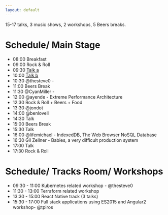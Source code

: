 ```yaml
---
layout: default
---
```

15-17 talks, 3 music shows, 2 workshops, 5 Beers breaks. 

# Schedule/ Main Stage
- 08:00 Breakfast
- 09:00 Rock & Roll
- 09:30 <a href="{{ '/talks#talk-a' | prepend: site.baseurl }}" class="c4wd-xxxx">Talk a</a>
- 10:00 <a href="{{ '/talks#talk-b' | prepend: site.baseurl }}" class="c4wd-xxxx">Talk b</a>
- 10:30 @thesteve0 - 
- 11:00 Beers Break
- 11:30 @CyanMiller - 
- 12:00 @ayende - Extreme Performance Architecture 
- 12:30 Rock & Roll + Beers + Food
- 13:30 @jondot 
- 14:00 @benlovell 
- 14:30 Talk 
- 15:00 Beers Break
- 15:30 Talk 
- 16:00 @lifemichael - IndexedDB, The Web Browser NoSQL Database 
- 16:30 Gil Zellner  - Babies, a very difficult production system 
- 17:00 Talk 
- 17:30 Rock & Roll

# Schedule/ Tracks Room/ Workshops
- 09:30 - 11:00 Kubernetes related workshop - @thesteve0
- 11:30 - 13:00 Terraform related workshop
- 13:30 - 15:00 React Native track (3 talks) 
- 15:30 - 17:00 Full stack applications using ES2015 and Angular2 workshop- @tpiros 




